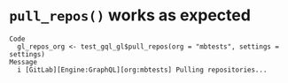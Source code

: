 # `pull_repos()` works as expected

    Code
      gl_repos_org <- test_gql_gl$pull_repos(org = "mbtests", settings = settings)
    Message
      i [GitLab][Engine:GraphQL][org:mbtests] Pulling repositories...


